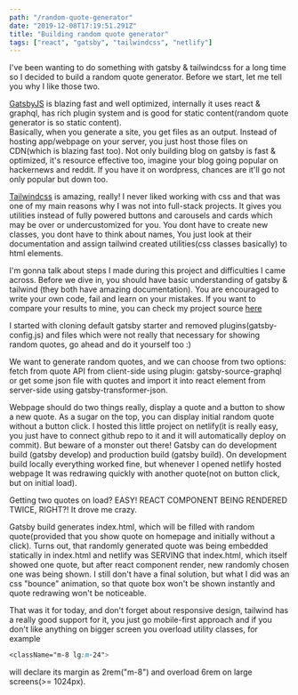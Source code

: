 ```yaml
---
path: "/random-quote-generator"
date: "2019-12-08T17:19:51.291Z"
title: "Building random quote generator"
tags: ["react", "gatsby", "tailwindcss", "netlify"]
---
```


I've been wanting to do something with gatsby & tailwindcss for a long time so I decided to build a random quote generator. Before we start, let me tell you why I like those two.

[GatsbyJS](https://www.gatsbyjs.org/) is blazing fast and well optimized, internally it uses react & graphql, has rich plugin system and is good for static content(random quote generator is so static content).  
Basically, when you generate a site, you get files as an output. Instead of hosting app/webpage on your server, you just host those files on CDN(which is blazing fast too). Not only building blog on gatsby is fast & optimized, it's resource effective too, imagine your blog going popular on hackernews and reddit. If you have it on wordpress, chances are it'll go not only popular but down too.

[Tailwindcss](https://tailwindcss.com/) is amazing, really! I never liked working with css and that was one of my main reasons why I was not into full-stack projects.
It gives you utilities instead of fully powered buttons and carousels and cards which may be over or undercustomized for you. You dont have to create new classes, you dont have to think about names, You just look at their documentation and assign tailwind created utilities(css classes basically) to html elements.

I'm gonna talk about steps I made during this project and difficulties I came across. Before we dive in, you should have basic understanding of gatsby & tailwind (they both have amazing documentation). You are encouraged to write your own code, fail and learn on your mistakes. If you want to compare your results to mine, you can check my project source [here](https://github.com/romMidnight/random-quote-generator)

I started with cloning default gatsby starter and removed plugins(gatsby-config.js) and files which were not really that necessary for showing random quotes, go ahead and do it yourself too :)

We want to generate random quotes, and we can choose from two options: fetch from quote API from client-side using plugin: gatsby-source-graphql or get some json file with quotes and import it into react element from server-side using gatsby-transformer-json.

Webpage should do two things really, display a quote and a button to show a new quote. As a sugar on the top, you can display initial random quote without a button click. I hosted this little project on netlify(it is really easy, you just have to connect github repo to it and it will automatically deploy on commit). But beware of a monster out there! Gatsby can do development build (gatsby develop) and production build (gatsby build). On development build locally everything worked fine, but whenever I opened netlify hosted webpage It was redrawing quickly with another quote(not on button click, but on initial load).

Getting two quotes on load? EASY! REACT COMPONENT BEING RENDERED TWICE, RIGHT?! It drove me crazy.

Gatsby build generates index.html, which will be filled with random quote(provided that you show quote on homepage and initially without a click). Turns out, that randomly generated quote was being embedded statically in index.html and netlify was SERVING that index.html, which itself showed one quote, but after react component render, new randomly chosen one was being shown. I still don't have a final solution, but what I did was an css "bounce" animation, so that quote box won't be shown instantly and quote redrawing won't be noticeable.

That was it for today, and don't forget about responsive design, tailwind has a really good support for it, you just go mobile-first approach and if you don't like anything on bigger screen you overload utility classes, for example

```css
<className="m-8 lg:m-24">
```

will declare its margin as 2rem("m-8") and overload 6rem on large screens(>= 1024px).
